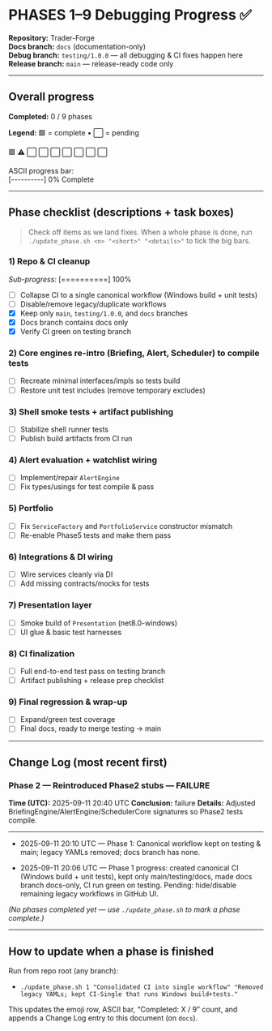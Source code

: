 # PHASES 1–9 Debugging Progress ✅

**Repository:** Trader-Forge  
**Docs branch:** `docs` (documentation-only)  
**Debug branch:** `testing/1.0.0` — all debugging & CI fixes happen here  
**Release branch:** `main` — release-ready code only

---

## Overall progress
**Completed:** 0 / 9 phases

**Legend:** 🟩 = complete • ⬜ = pending

🟩 ⚠️ ⬜ ⬜ ⬜ ⬜ ⬜ ⬜ ⬜

ASCII progress bar:  
[----------] 0% Complete

---

## Phase checklist (descriptions + task boxes)

> Check off items as we land fixes. When a whole phase is done, run
> `./update_phase.sh <n> "<short>" "<details>"` to tick the big bars.

### 1) Repo & CI cleanup
*Sub-progress:* [==========] 100%
- [ ] Collapse CI to a single canonical workflow (Windows build + unit tests)
- [ ] Disable/remove legacy/duplicate workflows
- [x] Keep only `main`, `testing/1.0.0`, and `docs` branches
- [x] Docs branch contains docs only
- [x] Verify CI green on testing branch

### 2) Core engines re-intro (Briefing, Alert, Scheduler) to compile tests
- [ ] Recreate minimal interfaces/impls so tests build
- [ ] Restore unit test includes (remove temporary excludes)

### 3) Shell smoke tests + artifact publishing
- [ ] Stabilize shell runner tests
- [ ] Publish build artifacts from CI run

### 4) Alert evaluation + watchlist wiring
- [ ] Implement/repair `AlertEngine`
- [ ] Fix types/usings for test compile & pass

### 5) Portfolio
- [ ] Fix `ServiceFactory` and `PortfolioService` constructor mismatch
- [ ] Re-enable Phase5 tests and make them pass

### 6) Integrations & DI wiring
- [ ] Wire services cleanly via DI
- [ ] Add missing contracts/mocks for tests

### 7) Presentation layer
- [ ] Smoke build of `Presentation` (net8.0-windows)
- [ ] UI glue & basic test harnesses

### 8) CI finalization
- [ ] Full end-to-end test pass on testing branch
- [ ] Artifact publishing + release prep checklist

### 9) Final regression & wrap-up
- [ ] Expand/green test coverage
- [ ] Final docs, ready to merge testing → main

---

## Change Log (most recent first)


### Phase 2 — Reintroduced Phase2 stubs — FAILURE
**Time (UTC):** 2025-09-11 20:40 UTC
**Conclusion:** failure
**Details:** Adjusted BriefingEngine/AlertEngine/SchedulerCore signatures so Phase2 tests compile.

---

- 2025-09-11 20:10 UTC — Phase 1: Canonical workflow kept on testing & main; legacy YAMLs removed; docs branch has none.


- 2025-09-11 20:06 UTC — Phase 1 progress: created canonical CI (Windows build + unit tests), kept only main/testing/docs, made docs branch docs-only, CI run green on testing. Pending: hide/disable remaining legacy workflows in GitHub UI.


*(No phases completed yet — use `./update_phase.sh` to mark a phase complete.)*

---

## How to update when a phase is finished

Run from repo root (any branch):

- `./update_phase.sh 1 "Consolidated CI into single workflow" "Removed legacy YAMLs; kept CI-Single that runs Windows build+tests."`

This updates the emoji row, ASCII bar, “Completed: X / 9” count, and appends a Change Log entry to this document (on `docs`).

